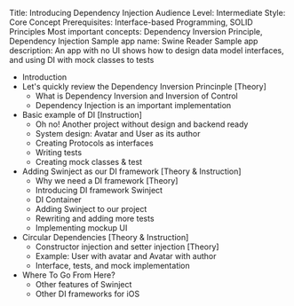 Title: Introducing Dependency Injection
Audience Level: Intermediate
Style: Core Concept
Prerequisites: Interface-based Programming, SOLID Principles
Most important concepts: Dependency Inversion Principle, Dependency Injection
Sample app name: Swine Reader
Sample app description: An app with no UI shows how to design data model interfaces, and using DI with mock classes to tests

  * Introduction
  * Let's quickly review the Dependency Inversion Princinple [Theory]
    * What is Dependency Inversion and Inversion of Control
    * Dependency Injection is an important implementation
  * Basic example of DI [Instruction]
    * Oh no! Another project without design and backend ready
    * System design: Avatar and User as its author
    * Creating Protocols as interfaces
    * Writing tests
    * Creating mock classes & test
  * Adding Swinject as our DI framework [Theory & Instruction]
    * Why we need a DI framework [Theory]
    * Introducing DI framework Swinject
    * DI Container
    * Adding Swinject to our project
    * Rewriting and adding more tests
    * Implementing mockup UI
  * Circular Dependencies [Theory & Instruction]
    * Constructor injection and setter injection [Theory]
    * Example: User with avatar and Avatar with author
    * Interface, tests, and mock implementation
  * Where To Go From Here?
    * Other features of Swinject
    * Other DI frameworks for iOS